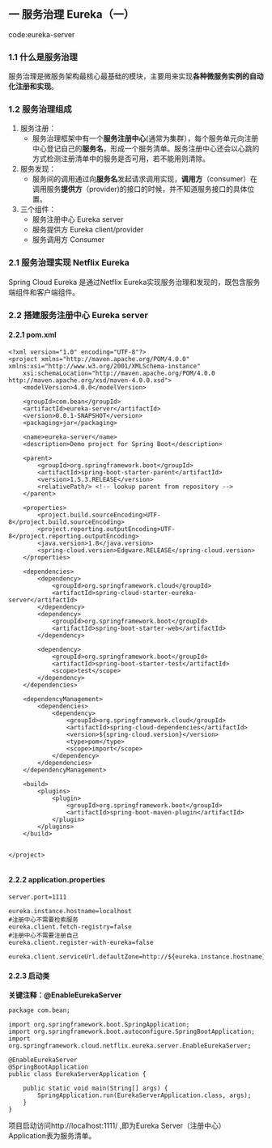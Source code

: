 ## 一 服务治理 Eureka（一）
code:eureka-server
### 1.1 什么是服务治理
服务治理是微服务架构最核心最基础的模块，主要用来实现**各种微服务实例的自动化注册和实现**。
### 1.2 服务治理组成
1. 服务注册：
    * 服务治理框架中有一个**服务注册中心**(通常为集群），每个服务单元向注册中心登记自己的**服务名**，形成一个服务清单。服务注册中心还会以心跳的方式检测注册清单中的服务是否可用，若不能用则清除。
2. 服务发现：
    * 服务间的调用通过向**服务名**发起请求调用实现，**调用方**（consumer）在调用服务**提供方**（provider)的接口的时候，并不知道服务接口的具体位置。
3. 三个组件：
   * 服务注册中心  Eureka server
   * 服务提供方    Eureka client/provider
   * 服务调用方    Consumer

### 2.1 服务治理实现 Netflix Eureka
Spring Cloud Eureka 是通过Netflix Eureka实现服务治理和发现的，既包含服务端组件和客户端组件。
### 2.2 搭建服务注册中心 Eureka server

#### 2.2.1 pom.xml
```
<?xml version="1.0" encoding="UTF-8"?>
<project xmlns="http://maven.apache.org/POM/4.0.0" xmlns:xsi="http://www.w3.org/2001/XMLSchema-instance"
	xsi:schemaLocation="http://maven.apache.org/POM/4.0.0 http://maven.apache.org/xsd/maven-4.0.0.xsd">
	<modelVersion>4.0.0</modelVersion>

	<groupId>com.bean</groupId>
	<artifactId>eureka-server</artifactId>
	<version>0.0.1-SNAPSHOT</version>
	<packaging>jar</packaging>

	<name>eureka-server</name>
	<description>Demo project for Spring Boot</description>

	<parent>
		<groupId>org.springframework.boot</groupId>
		<artifactId>spring-boot-starter-parent</artifactId>
		<version>1.5.3.RELEASE</version>
		<relativePath/> <!-- lookup parent from repository -->
	</parent>

	<properties>
		<project.build.sourceEncoding>UTF-8</project.build.sourceEncoding>
		<project.reporting.outputEncoding>UTF-8</project.reporting.outputEncoding>
		<java.version>1.8</java.version>
		<spring-cloud.version>Edgware.RELEASE</spring-cloud.version>
	</properties>

	<dependencies>
		<dependency>
			<groupId>org.springframework.cloud</groupId>
			<artifactId>spring-cloud-starter-eureka-server</artifactId>
		</dependency>
		<dependency>
			<groupId>org.springframework.boot</groupId>
			<artifactId>spring-boot-starter-web</artifactId>
		</dependency>

		<dependency>
			<groupId>org.springframework.boot</groupId>
			<artifactId>spring-boot-starter-test</artifactId>
			<scope>test</scope>
		</dependency>
	</dependencies>

	<dependencyManagement>
		<dependencies>
			<dependency>
				<groupId>org.springframework.cloud</groupId>
				<artifactId>spring-cloud-dependencies</artifactId>
				<version>${spring-cloud.version}</version>
				<type>pom</type>
				<scope>import</scope>
			</dependency>
		</dependencies>
	</dependencyManagement>

	<build>
		<plugins>
			<plugin>
				<groupId>org.springframework.boot</groupId>
				<artifactId>spring-boot-maven-plugin</artifactId>
			</plugin>
		</plugins>
	</build>


</project>


```

#### 2.2.2 application.properties
```
server.port=1111

eureka.instance.hostname=localhost
#注册中心不需要检索服务
eureka.client.fetch-registry=false
#注册中心不需要注册自己
eureka.client.register-with-eureka=false

eureka.client.serviceUrl.defaultZone=http://${eureka.instance.hostname}:${server.port}/eureka/
```

#### 2.2.3 启动类 
**关键注释：@EnableEurekaServer**
```
package com.bean;

import org.springframework.boot.SpringApplication;
import org.springframework.boot.autoconfigure.SpringBootApplication;
import org.springframework.cloud.netflix.eureka.server.EnableEurekaServer;

@EnableEurekaServer
@SpringBootApplication
public class EurekaServerApplication {

	public static void main(String[] args) {
		SpringApplication.run(EurekaServerApplication.class, args);
	}
}
```

项目启动访问http://localhost:1111/
,即为Eureka Server（注册中心）<br>
Application表为服务清单。
